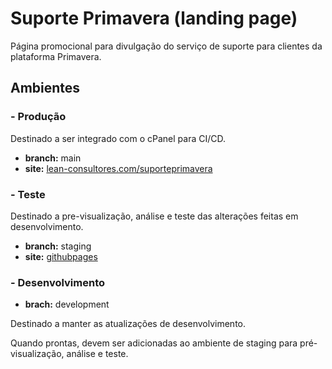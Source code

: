 # Suporte Primavera (landing page)

Página promocional para divulgação do serviço de suporte para clientes da plataforma Primavera.

## Ambientes

### - Produção

Destinado a ser integrado com o cPanel para CI/CD.

 - **branch:** main
 - **site:** [lean-consultores.com/suporteprimavera](https://lean-consultores.com/suporteprimavera)

### - Teste

Destinado a pre-visualização, análise e teste das alterações feitas em desenvolvimento.

 - **branch:** staging
 - **site:** [githubpages]()

### - Desenvolvimento

 - **brach:** development

Destinado a manter as atualizações de desenvolvimento.

Quando prontas, devem ser adicionadas ao ambiente de staging para pré-visualização, análise e teste.